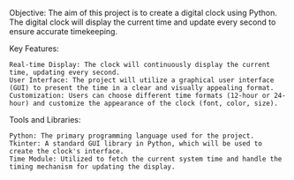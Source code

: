 Objective:
The aim of this project is to create a digital clock using Python. The digital clock will display the current time and update every second to ensure accurate timekeeping.

Key Features:

    Real-time Display: The clock will continuously display the current time, updating every second.
    User Interface: The project will utilize a graphical user interface (GUI) to present the time in a clear and visually appealing format.
    Customization: Users can choose different time formats (12-hour or 24-hour) and customize the appearance of the clock (font, color, size).

Tools and Libraries:

    Python: The primary programming language used for the project.
    Tkinter: A standard GUI library in Python, which will be used to create the clock's interface.
    Time Module: Utilized to fetch the current system time and handle the timing mechanism for updating the display.
